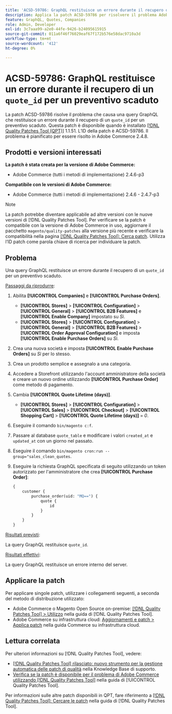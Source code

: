 ```yaml
---
title: 'ACSD-59786: GraphQL restituisce un errore durante il recupero di un "quote_id" per un preventivo scaduto'
description: Applica la patch ACSD-59786 per risolvere il problema Adobe Commerce, se una query GraphQL restituisce un errore durante il recupero di un "quote_id" per una virgoletta scaduta.
feature: GraphQL, Quotes, Companies
role: Admin, Developer
exl-id: 3c7aaa99-a2e0-44fe-9426-b24095615915
source-git-commit: 011a6f46f76029eaf67f172b576e58dac9710a3d
workflow-type: tm+mt
source-wordcount: '412'
ht-degree: 0%

---
```


# ACSD-59786: GraphQL restituisce un errore durante il recupero di un `quote_id` per un preventivo scaduto

La patch ACSD-59786 risolve il problema che causa una query GraphQL che restituisce un errore durante il recupero di un `quote_id` per un preventivo scaduto. Questa patch è disponibile quando è installato [[!DNL Quality Patches Tool (QPT)]](https://experienceleague.adobe.com/en/docs/commerce-operations/tools/quality-patches-tool/quality-patches-tool-to-self-serve-quality-patches) 1.1.51. L’ID della patch è ACSD-59786. Il problema è pianificato per essere risolto in Adobe Commerce 2.4.8.

## Prodotti e versioni interessati

**La patch è stata creata per la versione di Adobe Commerce:**

* Adobe Commerce (tutti i metodi di implementazione) 2.4.6-p3

**Compatibile con le versioni di Adobe Commerce:**

* Adobe Commerce (tutti i metodi di implementazione) 2.4.6 - 2.4.7-p3

>[!NOTE]
>
>La patch potrebbe diventare applicabile ad altre versioni con le nuove versioni di [!DNL Quality Patches Tool]. Per verificare se la patch è compatibile con la versione di Adobe Commerce in uso, aggiornare il pacchetto `magento/quality-patches` alla versione più recente e verificare la compatibilità nella pagina [[!DNL Quality Patches Tool]: Cerca patch](https://experienceleague.adobe.com/tools/commerce-quality-patches/index.html). Utilizza l’ID patch come parola chiave di ricerca per individuare la patch.

## Problema

Una query GraphQL restituisce un errore durante il recupero di un `quote_id` per un preventivo scaduto.

<u>Passaggi da riprodurre</u>:

1. Abilita **[!UICONTROL Companies]** e **[!UICONTROL Purchase Orders]**.
   * **[!UICONTROL Stores]** > **[!UICONTROL Configuration]** > **[!UICONTROL General]** > **[!UICONTROL B2B Features]** e **[!UICONTROL Enable Company]** impostato su *Sì*.
   * **[!UICONTROL Stores]** > **[!UICONTROL Configuration]** > **[!UICONTROL General]** > **[!UICONTROL B2B Features]** > **[!UICONTROL Order Approval Configuration]** e imposta **[!UICONTROL Enable Purchase Orders]** su *Sì*.
1. Crea una nuova società e imposta **[!UICONTROL Enable Purchase Orders]** su *Sì* per lo stesso.
1. Crea un prodotto semplice e assegnalo a una categoria.
1. Accedere a Storefront utilizzando l&#39;account amministratore della società e creare un nuovo ordine utilizzando **[!UICONTROL Purchase Order]** come metodo di pagamento.
1. Cambia **[!UICONTROL Quote Lifetime (days)]**.
   * **[!UICONTROL Stores]** > **[!UICONTROL Configuration]** > **[!UICONTROL Sales]** > **[!UICONTROL Checkout]** > **[!UICONTROL Shopping Cart]** > **[!UICONTROL Quote Lifetime (days)]** = *0*.
1. Eseguire il comando `bin/magento c:f`.
1. Passare al database `quote_table` e modificare i valori `created_at` e `updated_at` con un giorno nel passato.
1. Eseguire il comando `bin/magento cron:run --group="sales_clean_quotes`.
1. Eseguire la richiesta GraphQL specificata di seguito utilizzando un token autorizzato per l&#39;amministratore che crea **[!UICONTROL Purchase Order]**:

   ```GraphQL
   {
       customer {
           purchase_order(uid: "MQ==") {
               quote {
                   id
               }
           }
       }
   } 
   ```

<u>Risultati previsti</u>:

La query GraphQL restituisce `quote_id`.

<u>Risultati effettivi</u>:

La query GraphQL restituisce un errore interno del server.

## Applicare la patch

Per applicare singole patch, utilizzare i collegamenti seguenti, a seconda del metodo di distribuzione utilizzato:

* Adobe Commerce o Magento Open Source on-premise: [[!DNL Quality Patches Tool] > Utilizzo](/help/tools/quality-patches-tool/usage.md) nella guida di [!DNL Quality Patches Tool].
* Adobe Commerce su infrastruttura cloud: [Aggiornamenti e patch > Applica patch](https://experienceleague.adobe.com/docs/commerce-cloud-service/user-guide/develop/upgrade/apply-patches.html) nella guida Commerce su infrastruttura cloud.

## Lettura correlata

Per ulteriori informazioni su [!DNL Quality Patches Tool], vedere:

* [[!DNL Quality Patches Tool] rilasciato: nuovo strumento per la gestione automatica delle patch di qualità](https://experienceleague.adobe.com/en/docs/commerce-operations/tools/quality-patches-tool/quality-patches-tool-to-self-serve-quality-patches) nella Knowledge Base di supporto.
* [Verifica se la patch è disponibile per il problema di Adobe Commerce utilizzando  [!DNL Quality Patches Tool]](/help/tools/quality-patches-tool/patches-available-in-qpt/check-patch-for-magento-issue-with-magento-quality-patches.md) nella guida di [!UICONTROL Quality Patches Tool].

Per informazioni sulle altre patch disponibili in QPT, fare riferimento a [[!DNL Quality Patches Tool]: Cercare le patch](https://experienceleague.adobe.com/tools/commerce-quality-patches/index.html) nella guida di [!DNL Quality Patches Tool].
